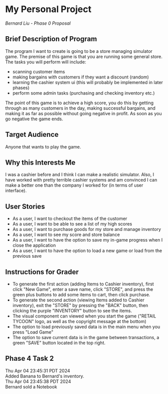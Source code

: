 # My Personal Project
*Bernard Liu - Phase 0 Proposal*

## Brief Description of Program

The program I want to create is going to be a store managing simulator game. The premise
of this game is that you are running some general store. The tasks you will perform will include:
- scanning customer items
- making bargains with customers if they want a discount (random)
- learning the cashier system ui (this will probably be implemented in later phases)
- perform some admin tasks (purchasing and checking inventory etc.)

The point of this game is to achieve a high score, you do this by getting through as
many customers in the day, making successful bargains, and making it as far as possible
without going negative in profit. As soon as you go negative the game ends. 

## Target Audience

Anyone that wants to play the game.

## Why this Interests Me

I was a cashier before and I think I can make a realistic simulator. Also, I have worked with
pretty terrible cashier systems and am convinced I can make a better one
than the company I worked for (in terms of user interface).

## User Stories

- As a user, I want to checkout the items of the customer
- As a user, I want to be able to see a list of my high scores
- As a user, I want to purchase goods for my store and manage inventory
- As a user, I want to see my score and store balance
- As a user, I want to have the option to save my in-game progress when I close the application
- As a user, I want to have the option to load a new game or load from the previous save

## Instructions for Grader

- To generate the first action (adding Items to Cashier inventory), first click "New Game", enter a save
name, click "STORE", and press the green plus buttons to add some items to cart, then click purchase.
- To generate the second action (viewing Items added to Cashier inventory), exit the "STORE" by pressing the
"BACK" button, then clicking the purple "INVENTORY" button to see the items.
- The visual component can viewed when you start the game ("RETAIL TYCOON" logo, as well as the copyright message
at the bottom)
- The option to load previously saved data is in the main menu when you press "Load Game"
- The option to save current data is in the game between transactions, a green "SAVE" button located in the top
right.

## Phase 4 Task 2

Thu Apr 04 23:45:31 PDT 2024\
Added Banana to Bernard's inventory.\
Thu Apr 04 23:45:38 PDT 2024\
Bernard sold a Notebook
